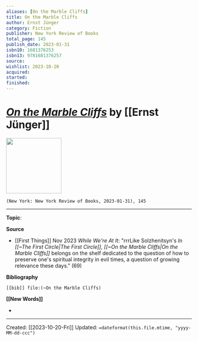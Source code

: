 ```yaml
---
aliases: [On the Marble Cliffs]
title: On the Marble Cliffs
author: Ernst Jünger
category: Fiction
publisher: New York Review of Books
total_page: 145
publish_date: 2023-01-31
isbn10: 1681376253
isbn13: 9781681376257
source: 
wishlist: 2023-10-20
acquired: 
started: 
finished: 
---
```

# *[On the Marble Cliffs]()* by [[Ernst Jünger]]

<img src="http://books.google.com/books/content?id=twhlEAAAQBAJ&printsec=frontcover&img=1&zoom=1&edge=curl&source=gbs_api" width=150>

`(New York: New York Review of Books, 2023-01-31), 145`



--- 
**Topic**: 

**Source**
- [[First Things]] Nov 2023 *While We're At It*: "rrrLike Solzhenitsyn's *In [[~The First Circle|The First Circle]]*, *[[~On the Marble Cliffs|On the Marble Cliffs]]* belongs on the shelf dedicated to the question of how to preserve one's spiritual integrity in evil times, a question of growing relevance these days." (69)

**Bibliography**

```query
[[bib]] file:(~On the Marble Cliffs)
```
 

**[[New Words]]**

- 

---
Created: [[2023-10-20-Fri]]
Updated: `=dateformat(this.file.mtime, "yyyy-MM-dd-ccc")`